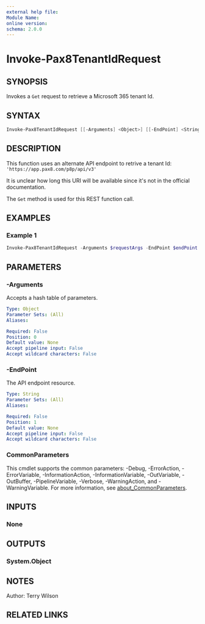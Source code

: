 ```yaml
---
external help file:
Module Name:
online version:
schema: 2.0.0
---
```


# Invoke-Pax8TenantIdRequest

## SYNOPSIS
Invokes a `Get` request to retrieve a Microsoft 365 tenant Id.

## SYNTAX

```powershell
Invoke-Pax8TenantIdRequest [[-Arguments] <Object>] [[-EndPoint] <String>] [<CommonParameters>]
```

## DESCRIPTION
This function uses an alternate API endpoint to retrive a tenant Id: `'https://app.pax8.com/p8p/api/v3'`

It is unclear how long this URI will be available since it's not in the official documentation.

The `Get` method is used for this REST function call.

## EXAMPLES

### Example 1
```powershell
Invoke-Pax8TenantIdRequest -Arguments $requestArgs -EndPoint $endPoint
```

## PARAMETERS

### -Arguments
Accepts a hash table of parameters.

```yaml
Type: Object
Parameter Sets: (All)
Aliases:

Required: False
Position: 0
Default value: None
Accept pipeline input: False
Accept wildcard characters: False
```

### -EndPoint
The API endpoint resource.

```yaml
Type: String
Parameter Sets: (All)
Aliases:

Required: False
Position: 1
Default value: None
Accept pipeline input: False
Accept wildcard characters: False
```

### CommonParameters
This cmdlet supports the common parameters: -Debug, -ErrorAction, -ErrorVariable, -InformationAction, -InformationVariable, -OutVariable, -OutBuffer, -PipelineVariable, -Verbose, -WarningAction, and -WarningVariable. For more information, see [about_CommonParameters](http://go.microsoft.com/fwlink/?LinkID=113216).

## INPUTS

### None

## OUTPUTS

### System.Object
## NOTES
Author: Terry Wilson

## RELATED LINKS
